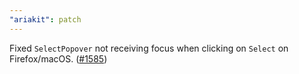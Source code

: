 ```yaml
---
"ariakit": patch
---
```


Fixed `SelectPopover` not receiving focus when clicking on `Select` on Firefox/macOS. ([#1585](https://github.com/ariakit/ariakit/pull/1585))
